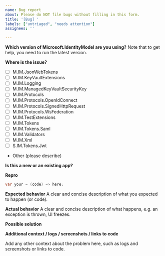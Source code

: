 ```yaml
---
name: Bug report
about: Please do NOT file bugs without filling in this form.
title: '[Bug] '
labels: ["untriaged", "needs attention"]
assignees: ''

---
```


**Which version of Microsoft.IdentityModel are you using?**
Note that to get help, you need to run the latest version. 
<!-- E.g. Microsoft.IdentityModel 6.14 -->

**Where is the issue?**
 * [ ] M.IM.JsonWebTokens
 * [ ] M.IM.KeyVaultExtensions
 * [ ] M.IM.Logging
 * [ ] M.IM.ManagedKeyVaultSecurityKey
 * [ ] M.IM.Protocols
 * [ ] M.IM.Protocols.OpenIdConnect
 * [ ] M.IM.Protocols.SignedHttpRequest
 * [ ] M.IM.Protocols.WsFederation
 * [ ] M.IM.TestExtensions
 * [ ] M.IM.Tokens
 * [ ] M.IM.Tokens.Saml
 * [ ] M.IM.Validators
 * [ ] M.IM.Xml
 * [ ] S.IM.Tokens.Jwt
 * Other (please describe)

**Is this a new or an existing app?**
<!-- Ex:
a. The app is in production and I have upgraded to a new version of Microsoft.IdentityModel.*
b. The app is in production and I haven't upgraded Microsoft.IdentityModel.*, but started seeing this issue.
c. This is a new app or an experiment.
-->

**Repro**

```csharp
var your = (code) => here;
```

**Expected behavior**
A clear and concise description of what you expected to happen (or code).

**Actual behavior**
A clear and concise description of what happens, e.g. an exception is thrown, UI freezes.

**Possible solution**
<!-- Only if you have suggestions on a fix for the bug. -->

**Additional context / logs / screenshots / links to code**
<!-- Please do not include any customer data or Personal Identifiable Information (PII) in any content posted to GitHub. See https://docs.microsoft.com/compliance/regulatory/gdpr#gdpr-faqs for more info on PII.-->
Add any other context about the problem here, such as logs and screenshots or links to code.
